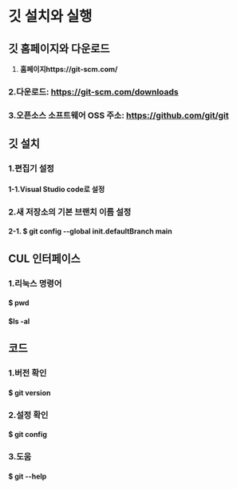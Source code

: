 # 깃 설치와 실행 

## 깃 홈페이지와 다운로드
1. **홈페이지https://git-scm.com/**
### 2.다운로드: https://git-scm.com/downloads
### 3.오픈소스 소프트웨어 OSS 주소: https://github.com/git/git

## 깃 설치
### 1.편집기 설정
#### 1-1.Visual Studio code로 설정
### 2.새 저장소의 기본 브랜치 이름 설정
#### 2-1. $ git config --global init.defaultBranch main

## CUL 인터페이스
### 1.리눅스 명령어
####  $ pwd
####  $ls -al

## 코드
### 1.버전 확인
#### $ git version

### 2.설정 확인
#### $ git config

### 3.도움
#### $ git --help


